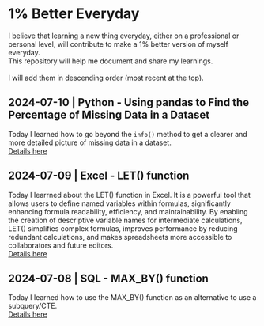 # 1% Better Everyday
I believe that learning a new thing everyday, either on a professional or personal level, will contribute to make a 1% better version of myself everyday.<br>This repository will help me document and share my learnings.<br><br>
I will add them in descending order (most recent at the top).

## 2024-07-10 | Python - Using pandas to Find the Percentage of Missing Data in a Dataset
Today I learned how to go beyond the `info()` method to get a clearer and more detailed picture of missing data in a dataset.  
<a href="./learnings/20240710-Python_Percentage_Missing_Data.md" target="_blank">Details here</a>

## 2024-07-09 | Excel - LET() function
Today I learrned about the LET() function in Excel. It is a powerful tool that allows users to define named variables within formulas, significantly enhancing formula readability, efficiency, and maintainability. By enabling the creation of descriptive variable names for intermediate calculations, LET() simplifies complex formulas, improves performance by reducing redundant calculations, and makes spreadsheets more accessible to collaborators and future editors.  
<a href="./learnings/20240709-Excel_LET()_function.md" target="_blank">Details here</a>

## 2024-07-08 | SQL - MAX_BY() function
Today I learned how to use the MAX_BY() function as an alternative to use a subquery/CTE.  
<a href="./learnings/20240708-SQL_max_by.md" target="_blank">Details here</a>
